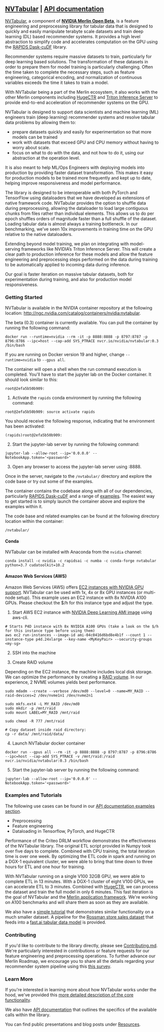 ## [NVTabular](https://github.com/NVIDIA/NVTabular) | [API documentation](https://nvidia.github.io/NVTabular/main/index.html)


[NVTabular](https://github.com/NVIDIA/NVTabular), a component of [**NVIDIA Merlin Open Beta**](https://developer.nvidia.com/nvidia-merlin), is a feature engineering and preprocessing library for tabular data that is designed to quickly and easily manipulate terabyte scale datasets and train deep learning (DL) based recommender systems. It provides a high level abstraction to simplify code and accelerates computation on the GPU using the [RAPIDS Dask-cuDF](https://github.com/rapidsai/cudf/tree/main/python/dask_cudf) library.

Recommender systems require massive datasets to train, particularly for deep learning based solutions. The transformation of these datasets in order to prepare them for model training is particularly challenging. Often the time taken to complete the necessary steps, such as feature engineering, categorical encoding, and normalization of continuous variables exceeds the time it takes to train a model.

With NVTabular being a part of the Merlin ecosystem, it also works with the other Merlin components including [HugeCTR](https://github.com/NVIDIA/HugeCTR) and [Triton Inference Server](https://github.com/NVIDIA/tensorrt-inference-server) to provide end-to-end acceleration of recommender systems on the GPU.

NVTabular is designed to support data scientists and machine learning (ML) engineers train (deep learning) recommender systems and resolve tabular data problems by allowing them to:

* prepare datasets quickly and easily for experimentation so that more models can be trained
* work with datasets that exceed GPU and CPU memory without having to worry about scale.
* focus on what to do with the data, and not how to do it, using our abstraction at the operation level.

It is also meant to help ML/Ops Engineers with deploying models into production by providing faster dataset transformation. This makes it easy for production models to be trained more frequently and kept up to date, helping improve responsiveness and model performance.

The library is designed to be interoperable with both PyTorch and TensorFlow using dataloaders that we have developed as extensions of native framework code. NVTabular provides the option to shuffle data during preprocessing, allowing the dataloader to load large contiguous chunks from files rather than individual elements. This allows us to do per epoch shuffles orders of magnitude faster than a full shuffle of the dataset. Loading tabular data is almost always a training bottleneck. In our benchmarking, we've seen 10x improvements in training time on the GPU relative to the native dataloaders.

Extending beyond model training, we plan on integrating with model-serving frameworks like NVIDIA’s Triton Inference Server. This will create a clear path to production inference for these models and allow the feature engineering and preprocessing steps performed on the data during training to be automatically applied to incoming data during inference.

Our goal is faster iteration on massive tabular datasets, both for experimentation during training, and also for production model responsiveness.

### Getting Started
NVTabular is available in the NVIDIA container repository at the following location: http://ngc.nvidia.com/catalog/containers/nvidia:nvtabular.

The beta (0.3) container is currently available. You can pull the container by running the following command:

```
docker run --runtime=nvidia --rm -it -p 8888:8888 -p 8797:8787 -p 8796:8786 --ipc=host --cap-add SYS_PTRACE nvcr.io/nvidia/nvtabular:0.3 /bin/bash
```

If you are running on Docker version 19 and higher, change ```--runtime=nvidia``` to ```--gpus all```.

The container will open a shell when the run command execution is completed. You'll have to start the jupyter lab on the Docker container.
It should look similar to this:
```
root@2efa5b50b909:
```

1. Activate the ```rapids``` conda environment by running the following command:
```
root@2efa5b50b909: source activate rapids
```

You should receive the following response, indicating that he environment has been activated:
```
(rapids)root@2efa5b50b909:
```

2. Start the jupyter-lab server by running the following command:
```
jupyter-lab --allow-root --ip='0.0.0.0' --NotebookApp.token='<password>'
```

3. Open any browser to access the jupyter-lab server using <MachineIP>:8888.

Once in the server, navigate to the ```/nvtabular/``` directory and explore the code base or try out some of the examples.

The container contains the codebase along with all of our dependencies, particularly [RAPIDS Dask-cuDF](https://github.com/rapidsai/cudf/tree/main/python/dask_cudf) and a range of [examples](./examples). The easiest way to get started is to simply launch the container above and explore the examples within it.

The code base and related examples can be found at the following directory location within the container:
```
/nvtabular/
```

#### Conda

NVTabular can be installed with Anaconda from the ```nvidia``` channel:

```
conda install -c nvidia -c rapidsai -c numba -c conda-forge nvtabular python=3.7 cudatoolkit=10.2
```

#### Amazon Web Services (AWS)

Amazon Web Services (AWS) offers [EC2 instances with NVIDIA GPU support](https://aws.amazon.com/ec2/instance-types/#Accelerated_Computing). NVTabular can be used with 1x, 4x or 8x GPU instances (or multi-node setup). This example uses an EC2 instance with 8x NVIDIA A100 GPUs. Please checkout the $/h for this instance type and adjust the type. 

1. Start AWS EC2 instance with [NVIDIA Deep Learning AMI image](https://aws.amazon.com/marketplace/pp/NVIDIA-NVIDIA-Deep-Learning-AMI/B076K31M1S) using aws-cli.

```
# Starts P4D instance with 8x NVIDIA A100 GPUs (take a look on the $/h for this instance type before using them)
aws ec2 run-instances --image-id ami-04c0416d6bd8e4b1f --count 1 --instance-type p4d.24xlarge --key-name <MyKeyPair> --security-groups <my-sg>
```

2. SSH into the machine
    
3. Create RAID volume

Depending on the EC2 instance, the machine includes local disk storage. We can optimize the performance by creating a [RAID volume](https://docs.aws.amazon.com/AWSEC2/latest/UserGuide/raid-config.html). In our experience, 2 NVME volumes yields best performance.

```
sudo mdadm --create --verbose /dev/md0 --level=0 --name=MY_RAID --raid-devices=2 /dev/nvme1n1 /dev/nvme2n1

sudo mkfs.ext4 -L MY_RAID /dev/md0
sudo mkdir -p /mnt/raid
sudo mount LABEL=MY_RAID /mnt/raid

sudo chmod -R 777 /mnt/raid

# Copy dataset inside raid directory:
cp -r data/ /mnt/raid/data/
```

4. Launch NVTabular docker container

```
docker run --gpus all --rm -it -p 8888:8888 -p 8797:8787 -p 8796:8786 --ipc=host --cap-add SYS_PTRACE -v /mnt/raid:/raid nvcr.io/nvidia/nvtabular:0.3 /bin/bash
```

5. Start the jupyter-lab server by running the following command:
    
```
jupyter-lab --allow-root --ip='0.0.0.0' --NotebookApp.token='<password>'
```
    
### Examples and Tutorials

The following use cases can be found in our [API documentation examples section](https://nvidia.github.io/NVTabular/main/examples/index.html).
* Preprocessing
* Feature engineering
* Dataloading in Tensorflow, PyTorch, and HugeCTR

Performance of the Criteo DRLM workflow demonstrates the effectiveness of the NVTabular library. The original ETL script provided in Numpy took over five days to complete. Combined with CPU training, the total iteration time is over one week. By optimizing the ETL code in spark and running on a DGX-1 equivalent cluster, we were able to bring that time down to three hours for ETL and one hour for training.

With NVTabular running on a single V100 32GB GPU, we were able to complete ETL in 13 minutes. With a DGX-1 cluster of eight V100 GPUs, we can accelerate ETL to 3 minutes. Combined with [HugeCTR](http://www.github.com/NVIDIA/HugeCTR/), we can process the dataset and train the full model in only 6 minutes. This fast iteration is the goal of NVTabular and the [Merlin application framework](https://developer.nvidia.com/nvidia-merlin). We're working on A100 benchmarks and will share them as soon as they are available.

We also have a [simple tutorial](examples/rossmann/) that demonstrates similar functionality on a much smaller dataset. A pipeline for the [Rossman store sales dataset](https://www.kaggle.com/c/rossmann-store-sales) that feeds into a [fast.ai tabular data model](https://docs.fast.ai/tabular.learner.html) is provided.

### Contributing

If you'd like to contribute to the library directly, please see [Contributing.md](./CONTRIBUTING.md). We're particularly interested in contributions or feature requests for our feature engineering and preprocessing operations. To further advance our Merlin Roadmap, we encourage you to share all the details regarding your recommender system pipeline using this [this survey](https://developer.nvidia.com/merlin-devzone-survey).

### Learn More

If you're interested in learning more about how NVTabular works under the hood, we've provided this [more detailed description of the core functionality](HowItWorks.md).

We also have [API documentation](https://nvidia.github.io/NVTabular/main/index.html) that outlines the specifics of the available calls within the library.

You can find public presentations and blog posts under [Resources](Resources.md).
